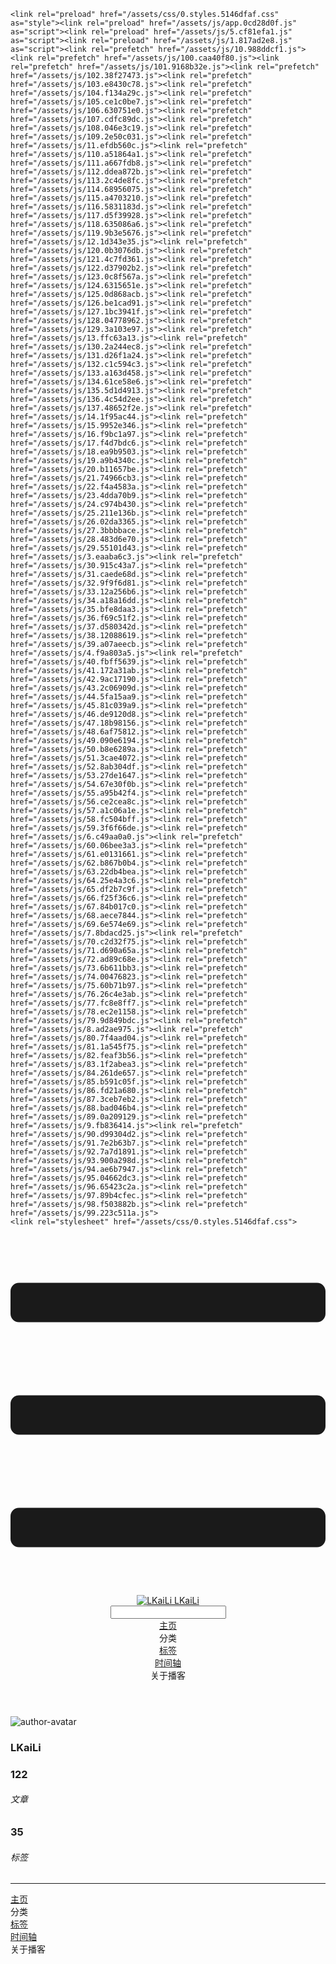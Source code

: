 <!DOCTYPE html>
<html lang="zh-CN">
  <head>
    <meta charset="utf-8">
    <meta name="viewport" content="width=device-width,initial-scale=1">
    <title>Other | LKaiLi</title>
    <meta name="generator" content="VuePress 1.8.2">
    <link rel="icon" href="https://pan.zealsay.com/blog/favicon.ico">
    <script language="javascript" type="text/javascript" src="https://cdn.bootcdn.net/ajax/libs/jquery/3.5.1/jquery.min.js"></script>
    <script language="javascript" type="text/javascript" src="/js/mouseClick.js"></script>
    <script>var _hmt = _hmt || [];
      (function() {
        var hm = document.createElement("script");
        hm.src = "https://hm.baidu.com/hm.js?61498f37b83812e7b85952d5feaaab47";
        var s = document.getElementsByTagName("script")[0]; 
        s.parentNode.insertBefore(hm, s);
      })();</script>
    <meta name="description" content="草 走 🤸 忽略">
    <meta name="viewport" content="width=device-width,initial-scale=1,user-scalable=no">
    
    <link rel="preload" href="/assets/css/0.styles.5146dfaf.css" as="style"><link rel="preload" href="/assets/js/app.0cd28d0f.js" as="script"><link rel="preload" href="/assets/js/5.cf81efa1.js" as="script"><link rel="preload" href="/assets/js/1.817ad2e8.js" as="script"><link rel="prefetch" href="/assets/js/10.988ddcf1.js"><link rel="prefetch" href="/assets/js/100.caa40f80.js"><link rel="prefetch" href="/assets/js/101.9168b32e.js"><link rel="prefetch" href="/assets/js/102.38f27473.js"><link rel="prefetch" href="/assets/js/103.e8430c78.js"><link rel="prefetch" href="/assets/js/104.f134a29c.js"><link rel="prefetch" href="/assets/js/105.ce1c0be7.js"><link rel="prefetch" href="/assets/js/106.630751e0.js"><link rel="prefetch" href="/assets/js/107.cdfc89dc.js"><link rel="prefetch" href="/assets/js/108.046e3c19.js"><link rel="prefetch" href="/assets/js/109.2e50c031.js"><link rel="prefetch" href="/assets/js/11.efdb560c.js"><link rel="prefetch" href="/assets/js/110.a51864a1.js"><link rel="prefetch" href="/assets/js/111.a667fdb8.js"><link rel="prefetch" href="/assets/js/112.ddea872b.js"><link rel="prefetch" href="/assets/js/113.2c4de8fc.js"><link rel="prefetch" href="/assets/js/114.68956075.js"><link rel="prefetch" href="/assets/js/115.a4703210.js"><link rel="prefetch" href="/assets/js/116.5831183d.js"><link rel="prefetch" href="/assets/js/117.d5f39928.js"><link rel="prefetch" href="/assets/js/118.635086a6.js"><link rel="prefetch" href="/assets/js/119.9b3e5676.js"><link rel="prefetch" href="/assets/js/12.1d343e35.js"><link rel="prefetch" href="/assets/js/120.0b3076db.js"><link rel="prefetch" href="/assets/js/121.4c7fd361.js"><link rel="prefetch" href="/assets/js/122.d37902b2.js"><link rel="prefetch" href="/assets/js/123.0c8f567a.js"><link rel="prefetch" href="/assets/js/124.6315651e.js"><link rel="prefetch" href="/assets/js/125.0d868acb.js"><link rel="prefetch" href="/assets/js/126.be1cad91.js"><link rel="prefetch" href="/assets/js/127.1bc3941f.js"><link rel="prefetch" href="/assets/js/128.04778962.js"><link rel="prefetch" href="/assets/js/129.3a103e97.js"><link rel="prefetch" href="/assets/js/13.ffc63a13.js"><link rel="prefetch" href="/assets/js/130.2a244ec8.js"><link rel="prefetch" href="/assets/js/131.d26f1a24.js"><link rel="prefetch" href="/assets/js/132.c1c594c3.js"><link rel="prefetch" href="/assets/js/133.a163d458.js"><link rel="prefetch" href="/assets/js/134.61ce58e6.js"><link rel="prefetch" href="/assets/js/135.5d1d4913.js"><link rel="prefetch" href="/assets/js/136.4c54d2ee.js"><link rel="prefetch" href="/assets/js/137.48652f2e.js"><link rel="prefetch" href="/assets/js/14.1f95ac44.js"><link rel="prefetch" href="/assets/js/15.9952e346.js"><link rel="prefetch" href="/assets/js/16.f9bc1a97.js"><link rel="prefetch" href="/assets/js/17.f4d7bdc6.js"><link rel="prefetch" href="/assets/js/18.ea9b9503.js"><link rel="prefetch" href="/assets/js/19.a9b4340c.js"><link rel="prefetch" href="/assets/js/20.b11657be.js"><link rel="prefetch" href="/assets/js/21.74966cb3.js"><link rel="prefetch" href="/assets/js/22.f4a4583a.js"><link rel="prefetch" href="/assets/js/23.4dda70b9.js"><link rel="prefetch" href="/assets/js/24.c974b430.js"><link rel="prefetch" href="/assets/js/25.211e136b.js"><link rel="prefetch" href="/assets/js/26.02da3365.js"><link rel="prefetch" href="/assets/js/27.3bbbbace.js"><link rel="prefetch" href="/assets/js/28.483d6e70.js"><link rel="prefetch" href="/assets/js/29.55101d43.js"><link rel="prefetch" href="/assets/js/3.eaaba6c3.js"><link rel="prefetch" href="/assets/js/30.915c43a7.js"><link rel="prefetch" href="/assets/js/31.caede68d.js"><link rel="prefetch" href="/assets/js/32.9f9f6d81.js"><link rel="prefetch" href="/assets/js/33.12a256b6.js"><link rel="prefetch" href="/assets/js/34.a18a16dd.js"><link rel="prefetch" href="/assets/js/35.bfe8daa3.js"><link rel="prefetch" href="/assets/js/36.f69c51f2.js"><link rel="prefetch" href="/assets/js/37.d580342d.js"><link rel="prefetch" href="/assets/js/38.12088619.js"><link rel="prefetch" href="/assets/js/39.a07aeecb.js"><link rel="prefetch" href="/assets/js/4.f9a803a5.js"><link rel="prefetch" href="/assets/js/40.fbff5639.js"><link rel="prefetch" href="/assets/js/41.172a31ab.js"><link rel="prefetch" href="/assets/js/42.9ac17190.js"><link rel="prefetch" href="/assets/js/43.2c06909d.js"><link rel="prefetch" href="/assets/js/44.5fa15aa9.js"><link rel="prefetch" href="/assets/js/45.81c039a9.js"><link rel="prefetch" href="/assets/js/46.de9120d8.js"><link rel="prefetch" href="/assets/js/47.18b98156.js"><link rel="prefetch" href="/assets/js/48.6af75812.js"><link rel="prefetch" href="/assets/js/49.090e6194.js"><link rel="prefetch" href="/assets/js/50.b8e6289a.js"><link rel="prefetch" href="/assets/js/51.3cae4072.js"><link rel="prefetch" href="/assets/js/52.8ab304df.js"><link rel="prefetch" href="/assets/js/53.27de1647.js"><link rel="prefetch" href="/assets/js/54.67e30f0b.js"><link rel="prefetch" href="/assets/js/55.a95b42f4.js"><link rel="prefetch" href="/assets/js/56.ce2cea8c.js"><link rel="prefetch" href="/assets/js/57.a1c06a1e.js"><link rel="prefetch" href="/assets/js/58.fc504bff.js"><link rel="prefetch" href="/assets/js/59.3f6f66de.js"><link rel="prefetch" href="/assets/js/6.c49aa0a0.js"><link rel="prefetch" href="/assets/js/60.06bee3a3.js"><link rel="prefetch" href="/assets/js/61.e0131661.js"><link rel="prefetch" href="/assets/js/62.b867b0b4.js"><link rel="prefetch" href="/assets/js/63.22db4bea.js"><link rel="prefetch" href="/assets/js/64.25e4a3c6.js"><link rel="prefetch" href="/assets/js/65.df2b7c9f.js"><link rel="prefetch" href="/assets/js/66.f25f36c6.js"><link rel="prefetch" href="/assets/js/67.84b017c0.js"><link rel="prefetch" href="/assets/js/68.aece7844.js"><link rel="prefetch" href="/assets/js/69.6e574e69.js"><link rel="prefetch" href="/assets/js/7.8bdacd25.js"><link rel="prefetch" href="/assets/js/70.c2d32f75.js"><link rel="prefetch" href="/assets/js/71.d690a65a.js"><link rel="prefetch" href="/assets/js/72.ad89c68e.js"><link rel="prefetch" href="/assets/js/73.6b611bb3.js"><link rel="prefetch" href="/assets/js/74.00476823.js"><link rel="prefetch" href="/assets/js/75.60b71b97.js"><link rel="prefetch" href="/assets/js/76.26c4e3ab.js"><link rel="prefetch" href="/assets/js/77.fc8e8ff7.js"><link rel="prefetch" href="/assets/js/78.ec2e1158.js"><link rel="prefetch" href="/assets/js/79.9d849bdc.js"><link rel="prefetch" href="/assets/js/8.ad2ae975.js"><link rel="prefetch" href="/assets/js/80.7f4aad04.js"><link rel="prefetch" href="/assets/js/81.1a545f75.js"><link rel="prefetch" href="/assets/js/82.feaf3b56.js"><link rel="prefetch" href="/assets/js/83.1f2abea3.js"><link rel="prefetch" href="/assets/js/84.261de657.js"><link rel="prefetch" href="/assets/js/85.b591c05f.js"><link rel="prefetch" href="/assets/js/86.fd21a680.js"><link rel="prefetch" href="/assets/js/87.3ceb7eb2.js"><link rel="prefetch" href="/assets/js/88.bad046b4.js"><link rel="prefetch" href="/assets/js/89.0a209129.js"><link rel="prefetch" href="/assets/js/9.fb836414.js"><link rel="prefetch" href="/assets/js/90.d99304d2.js"><link rel="prefetch" href="/assets/js/91.7e2b63b7.js"><link rel="prefetch" href="/assets/js/92.7a7d1891.js"><link rel="prefetch" href="/assets/js/93.900a298d.js"><link rel="prefetch" href="/assets/js/94.ae6b7947.js"><link rel="prefetch" href="/assets/js/95.04662dc3.js"><link rel="prefetch" href="/assets/js/96.65423c2a.js"><link rel="prefetch" href="/assets/js/97.89b4cfec.js"><link rel="prefetch" href="/assets/js/98.f503882b.js"><link rel="prefetch" href="/assets/js/99.223c511a.js">
    <link rel="stylesheet" href="/assets/css/0.styles.5146dfaf.css">
  </head>
  <body>
    <div id="app" data-server-rendered="true"><div class="theme-container no-sidebar" data-v-57e19720><div data-v-57e19720><div id="loader-wrapper" class="loading-wrapper" data-v-d48f4d20 data-v-57e19720 data-v-57e19720><div class="loader-main" data-v-d48f4d20><div data-v-d48f4d20></div><div data-v-d48f4d20></div><div data-v-d48f4d20></div><div data-v-d48f4d20></div></div> <!----> <!----></div> <div class="password-shadow password-wrapper-out" style="display:none;" data-v-89477f7e data-v-57e19720 data-v-57e19720><h3 class="title" style="display:none;" data-v-89477f7e data-v-89477f7e>LKaiLi</h3> <!----> <label id="box" class="inputBox" style="display:none;" data-v-89477f7e data-v-89477f7e><input type="password" value="" data-v-89477f7e> <span data-v-89477f7e>Konck! Knock!</span> <button data-v-89477f7e>OK</button></label> <div class="footer" style="display:none;" data-v-89477f7e data-v-89477f7e><span data-v-89477f7e><i class="iconfont reco-theme" data-v-89477f7e></i> <a target="blank" href="https://vuepress-theme-reco.recoluan.com" data-v-89477f7e>vuePress-theme-reco</a></span> <span data-v-89477f7e><i class="iconfont reco-copyright" data-v-89477f7e></i> <a data-v-89477f7e><span data-v-89477f7e>LKaiLi</span>
            
          <span data-v-89477f7e>2021  - </span>
          2022
        </a></span></div></div> <div class="hide" data-v-57e19720><div data-v-57e19720><div id="smart" class="wrapper-page" style="background-image:url(https://jinyanlong-1305883696.cos.ap-hongkong.myqcloud.com/banner_image/banner_6.jpg);background-position-x:center;background-position-y:center;background-size:cover;background-repeat-x:no-repeat;background-repeat-y:no-repeat;" data-v-57e19720><header class="navbar" data-v-57e19720><div class="sidebar-button"><svg xmlns="http://www.w3.org/2000/svg" aria-hidden="true" role="img" viewBox="0 0 448 512" class="icon"><path fill="currentColor" d="M436 124H12c-6.627 0-12-5.373-12-12V80c0-6.627 5.373-12 12-12h424c6.627 0 12 5.373 12 12v32c0 6.627-5.373 12-12 12zm0 160H12c-6.627 0-12-5.373-12-12v-32c0-6.627 5.373-12 12-12h424c6.627 0 12 5.373 12 12v32c0 6.627-5.373 12-12 12zm0 160H12c-6.627 0-12-5.373-12-12v-32c0-6.627 5.373-12 12-12h424c6.627 0 12 5.373 12 12v32c0 6.627-5.373 12-12 12z"></path></svg></div> <a href="/" class="home-link router-link-active"><img src="/logo.png" alt="LKaiLi" class="logo"> <span class="site-name">LKaiLi</span></a> <div class="links"><div id="dayNightSwitch" class="generalWrapper" data-v-32f44868><a class="click" data-v-32f44868><div class="onOff daySwitch" data-v-32f44868><div class="star star1" data-v-32f44868></div> <div class="star star2" data-v-32f44868></div> <div class="star star3" data-v-32f44868></div> <div class="star star4" data-v-32f44868></div> <div class="star star5" data-v-32f44868></div> <div class="star sky" data-v-32f44868></div> <div class="sunMoon" data-v-32f44868><div class="crater crater1" data-v-32f44868></div> <div class="crater crater2" data-v-32f44868></div> <div class="crater crater3" data-v-32f44868></div> <div class="cloud part1" data-v-32f44868></div> <div class="cloud part2" data-v-32f44868></div></div></div></a></div> <div class="search-box"><i class="iconfont reco-search"></i> <input aria-label="Search" autocomplete="off" spellcheck="false" value=""> <!----></div> <nav class="nav-links can-hide"><div class="nav-item"><a href="/" class="nav-link"><i class="iconfont reco-home"></i>
  主页
</a></div><div class="nav-item"><div class="dropdown-wrapper"><a class="dropdown-title"><span class="title"><i class="iconfont reco-category"></i>
      分类
    </span> <span class="arrow right"></span></a> <ul class="nav-dropdown" style="display:none;"><li class="dropdown-item"><!----> <a href="/categories/JavaScript/" class="nav-link"><i class="iconfont undefined"></i>
  JavaScript
</a></li><li class="dropdown-item"><!----> <a href="/categories/Vue移动头条项目/" class="nav-link"><i class="iconfont undefined"></i>
  Vue移动头条项目
</a></li><li class="dropdown-item"><!----> <a href="/categories/Vscode/" class="nav-link"><i class="iconfont undefined"></i>
  Vscode
</a></li><li class="dropdown-item"><!----> <a href="/categories/TypeScript/" class="nav-link"><i class="iconfont undefined"></i>
  TypeScript
</a></li><li class="dropdown-item"><!----> <a href="/categories/Vue/" class="nav-link"><i class="iconfont undefined"></i>
  Vue
</a></li><li class="dropdown-item"><!----> <a href="/categories/Vue3/" class="nav-link"><i class="iconfont undefined"></i>
  Vue3
</a></li><li class="dropdown-item"><!----> <a href="/categories/RABC/" class="nav-link"><i class="iconfont undefined"></i>
  RABC
</a></li><li class="dropdown-item"><!----> <a href="/categories/小程序/" class="nav-link"><i class="iconfont undefined"></i>
  小程序
</a></li><li class="dropdown-item"><!----> <a href="/categories/axios/" class="nav-link"><i class="iconfont undefined"></i>
  axios
</a></li><li class="dropdown-item"><!----> <a href="/categories/Css/" class="nav-link"><i class="iconfont undefined"></i>
  Css
</a></li><li class="dropdown-item"><!----> <a href="/categories/other/" class="nav-link"><i class="iconfont undefined"></i>
  other
</a></li><li class="dropdown-item"><!----> <a href="/categories/uniapp/" class="nav-link"><i class="iconfont undefined"></i>
  uniapp
</a></li><li class="dropdown-item"><!----> <a href="/categories/three.js/" class="nav-link"><i class="iconfont undefined"></i>
  three.js
</a></li><li class="dropdown-item"><!----> <a href="/categories/vue-element-admin/" class="nav-link"><i class="iconfont undefined"></i>
  vue-element-admin
</a></li></ul></div></div><div class="nav-item"><a href="/tag/" class="nav-link"><i class="iconfont reco-tag"></i>
  标签
</a></div><div class="nav-item"><a href="/timeline/" class="nav-link"><i class="iconfont reco-date"></i>
  时间轴
</a></div><div class="nav-item"><div class="dropdown-wrapper"><a class="dropdown-title"><span class="title"><i class="iconfont reco-other"></i>
      关于播客
    </span> <span class="arrow right"></span></a> <ul class="nav-dropdown" style="display:none;"><li class="dropdown-item"><!----> <a href="/about/" class="nav-link"><i class="iconfont reco-mail"></i>
  关于我
</a></li><li class="dropdown-item"><!----> <a href="/other/" class="nav-link"><i class="iconfont reco-account"></i>
  联系我
</a></li></ul></div></div> <!----></nav></div></header> <div class="sidebar-mask" data-v-57e19720></div> <aside class="sidebar" data-v-57e19720><div class="personal-info-wrapper" data-v-03833281 data-v-57e19720><img src="https://jinyanlong-1305883696.cos.ap-hongkong.myqcloud.com/my_cat.png" alt="author-avatar" class="personal-img" data-v-03833281> <h3 class="name" data-v-03833281>
    LKaiLi
  </h3> <div class="num" data-v-03833281><div data-v-03833281><h3 data-v-03833281>122</h3> <h6 data-v-03833281>文章</h6></div> <div data-v-03833281><h3 data-v-03833281>35</h3> <h6 data-v-03833281>标签</h6></div></div> <hr data-v-03833281></div> <nav class="nav-links"><div class="nav-item"><a href="/" class="nav-link"><i class="iconfont reco-home"></i>
  主页
</a></div><div class="nav-item"><div class="dropdown-wrapper"><a class="dropdown-title"><span class="title"><i class="iconfont reco-category"></i>
      分类
    </span> <span class="arrow right"></span></a> <ul class="nav-dropdown" style="display:none;"><li class="dropdown-item"><!----> <a href="/categories/JavaScript/" class="nav-link"><i class="iconfont undefined"></i>
  JavaScript
</a></li><li class="dropdown-item"><!----> <a href="/categories/Vue移动头条项目/" class="nav-link"><i class="iconfont undefined"></i>
  Vue移动头条项目
</a></li><li class="dropdown-item"><!----> <a href="/categories/Vscode/" class="nav-link"><i class="iconfont undefined"></i>
  Vscode
</a></li><li class="dropdown-item"><!----> <a href="/categories/TypeScript/" class="nav-link"><i class="iconfont undefined"></i>
  TypeScript
</a></li><li class="dropdown-item"><!----> <a href="/categories/Vue/" class="nav-link"><i class="iconfont undefined"></i>
  Vue
</a></li><li class="dropdown-item"><!----> <a href="/categories/Vue3/" class="nav-link"><i class="iconfont undefined"></i>
  Vue3
</a></li><li class="dropdown-item"><!----> <a href="/categories/RABC/" class="nav-link"><i class="iconfont undefined"></i>
  RABC
</a></li><li class="dropdown-item"><!----> <a href="/categories/小程序/" class="nav-link"><i class="iconfont undefined"></i>
  小程序
</a></li><li class="dropdown-item"><!----> <a href="/categories/axios/" class="nav-link"><i class="iconfont undefined"></i>
  axios
</a></li><li class="dropdown-item"><!----> <a href="/categories/Css/" class="nav-link"><i class="iconfont undefined"></i>
  Css
</a></li><li class="dropdown-item"><!----> <a href="/categories/other/" class="nav-link"><i class="iconfont undefined"></i>
  other
</a></li><li class="dropdown-item"><!----> <a href="/categories/uniapp/" class="nav-link"><i class="iconfont undefined"></i>
  uniapp
</a></li><li class="dropdown-item"><!----> <a href="/categories/three.js/" class="nav-link"><i class="iconfont undefined"></i>
  three.js
</a></li><li class="dropdown-item"><!----> <a href="/categories/vue-element-admin/" class="nav-link"><i class="iconfont undefined"></i>
  vue-element-admin
</a></li></ul></div></div><div class="nav-item"><a href="/tag/" class="nav-link"><i class="iconfont reco-tag"></i>
  标签
</a></div><div class="nav-item"><a href="/timeline/" class="nav-link"><i class="iconfont reco-date"></i>
  时间轴
</a></div><div class="nav-item"><div class="dropdown-wrapper"><a class="dropdown-title"><span class="title"><i class="iconfont reco-other"></i>
      关于播客
    </span> <span class="arrow right"></span></a> <ul class="nav-dropdown" style="display:none;"><li class="dropdown-item"><!----> <a href="/about/" class="nav-link"><i class="iconfont reco-mail"></i>
  关于我
</a></li><li class="dropdown-item"><!----> <a href="/other/" class="nav-link"><i class="iconfont reco-account"></i>
  联系我
</a></li></ul></div></div> <!----></nav> <!----> </aside> <div class="password-shadow password-wrapper-in" style="display:none;" data-v-89477f7e data-v-57e19720><h3 class="title" style="display:none;" data-v-89477f7e data-v-89477f7e>Other</h3> <!----> <label id="box" class="inputBox" style="display:none;" data-v-89477f7e data-v-89477f7e><input type="password" value="" data-v-89477f7e> <span data-v-89477f7e>Konck! Knock!</span> <button data-v-89477f7e>OK</button></label> <div class="footer" style="display:none;" data-v-89477f7e data-v-89477f7e><span data-v-89477f7e><i class="iconfont reco-theme" data-v-89477f7e></i> <a target="blank" href="https://vuepress-theme-reco.recoluan.com" data-v-89477f7e>vuePress-theme-reco</a></span> <span data-v-89477f7e><i class="iconfont reco-copyright" data-v-89477f7e></i> <a data-v-89477f7e><span data-v-89477f7e>LKaiLi</span>
            
          <span data-v-89477f7e>2021  - </span>
          2022
        </a></span></div></div></div> <div data-v-57e19720><main class="page" style="padding-right:0;"><div class="page-title" style="display:none;"><h1 class="title"></h1> <div class="page-info" data-v-0efa1f05><i class="iconfont reco-account" data-v-0efa1f05><span data-v-0efa1f05>LKaiLi</span></i> <!----> <i class="iconfont reco-eye" data-v-0efa1f05><span id="/blogs/other/第一篇文章.md" data-flag-title="Your Article Title" class="leancloud-visitors" data-v-0efa1f05><a class="leancloud-visitors-count" style="font-size:.9rem;font-weight:normal;color:#999;"></a></span></i> <!----></div></div> <!----> <footer class="page-edit" style="display:none;"><!----> <!----></footer> <!----> <!----> <!----></main> <!----></div></div></div></div></div><div class="global-ui"><div class="back-to-ceiling" style="right:1rem;bottom:6rem;width:2.5rem;height:2.5rem;border-radius:.25rem;line-height:2.5rem;display:none;" data-v-c6073ba8 data-v-c6073ba8><svg t="1574745035067" viewBox="0 0 1024 1024" version="1.1" xmlns="http://www.w3.org/2000/svg" p-id="5404" class="icon" data-v-c6073ba8><path d="M526.60727968 10.90185116a27.675 27.675 0 0 0-29.21455937 0c-131.36607665 82.28402758-218.69155461 228.01873535-218.69155402 394.07834331a462.20625001 462.20625001 0 0 0 5.36959153 69.94390903c1.00431239 6.55289093-0.34802892 13.13561351-3.76865779 18.80351572-32.63518765 54.11355614-51.75690182 118.55860487-51.7569018 187.94566865a371.06718723 371.06718723 0 0 0 11.50484808 91.98906777c6.53300375 25.50556257 41.68394495 28.14064038 52.69160883 4.22606766 17.37162448-37.73630017 42.14135425-72.50938081 72.80769204-103.21549295 2.18761121 3.04276886 4.15646224 6.24463696 6.40373557 9.22774369a1871.4375 1871.4375 0 0 0 140.04691725 5.34970492 1866.36093723 1866.36093723 0 0 0 140.04691723-5.34970492c2.24727335-2.98310674 4.21612437-6.18497483 6.3937923-9.2178004 30.66633723 30.70611158 55.4360664 65.4791928 72.80769147 103.21549355 11.00766384 23.91457269 46.15860503 21.27949489 52.69160879-4.22606768a371.15156223 371.15156223 0 0 0 11.514792-91.99901164c0-69.36717486-19.13165746-133.82216804-51.75690182-187.92578088-3.42062944-5.66790279-4.76302748-12.26056868-3.76865837-18.80351632a462.20625001 462.20625001 0 0 0 5.36959269-69.943909c-0.00994388-166.08943902-87.32547796-311.81420293-218.6915546-394.09823051zM605.93803103 357.87693858a93.93749974 93.93749974 0 1 1-187.89594924 6.1e-7 93.93749974 93.93749974 0 0 1 187.89594924-6.1e-7z" p-id="5405" data-v-c6073ba8></path><path d="M429.50777625 765.63860547C429.50777625 803.39355007 466.44236686 1000.39046097 512.00932183 1000.39046097c45.56695499 0 82.4922232-197.00623328 82.5015456-234.7518555 0-37.75494459-36.9345906-68.35043303-82.4922232-68.34111062-45.57627738-0.00932239-82.52019037 30.59548842-82.51086798 68.34111062z" p-id="5406" data-v-c6073ba8></path></svg></div><div></div><APlayer audio="" fixed="true" mini="true" theme="#647ea0" loop="loop" order="list" preload="auto" volume="0.3" mutex="true" lrc-type="0" list-folded="true" list-max-height="250" storage-name="vuepress-plugin-meting" id="aplayer-fixed"></APlayer><div id="goTop" class="hide-cat" data-v-bf92849a></div><div class="kanbanniang" data-v-5775ee02><div class="banniang-container" style="display:;" data-v-5775ee02><div class="messageBox" style="right:68px;bottom:190px;display:none;" data-v-5775ee02>
      欢迎来到 LKaiLi
    </div> <div class="operation" style="right:90px;bottom:40px;display:none;" data-v-5775ee02><i class="kbnfont kbn-ban-home ban-home" data-v-5775ee02></i> <i class="kbnfont kbn-ban-message message" data-v-5775ee02></i> <i class="kbnfont kbn-ban-close close" data-v-5775ee02></i> <a target="_blank" href="https://vuepress-theme-reco.recoluan.com/views/plugins/kanbanniang.html" data-v-5775ee02><i class="kbnfont kbn-ban-info info" data-v-5775ee02></i></a> <i class="kbnfont kbn-ban-theme skin" style="display:none;" data-v-5775ee02></i></div> <canvas id="banniang" width="120" height="322" class="live2d" style="right:90px;bottom:-20px;opacity:0.9;" data-v-5775ee02></canvas></div> <div class="showBanNiang" style="display:none;" data-v-5775ee02>
    看板娘
  </div></div></div></div>
    <script src="/assets/js/app.0cd28d0f.js" defer></script><script src="/assets/js/5.cf81efa1.js" defer></script><script src="/assets/js/1.817ad2e8.js" defer></script>
  </body>
</html>
